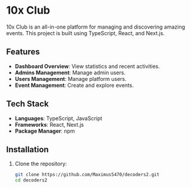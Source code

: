 # 10x Club

10x Club is an all-in-one platform for managing and discovering amazing events. This project is built using TypeScript, React, and Next.js.

## Features

- **Dashboard Overview**: View statistics and recent activities.
- **Admins Management**: Manage admin users.
- **Users Management**: Manage platform users.
- **Event Management**: Create and explore events.

## Tech Stack

- **Languages**: TypeScript, JavaScript
- **Frameworks**: React, Next.js
- **Package Manager**: npm

## Installation

1. Clone the repository:
   ```bash
   git clone https://github.com/Maximus5470/decoders2.git
   cd decoders2
